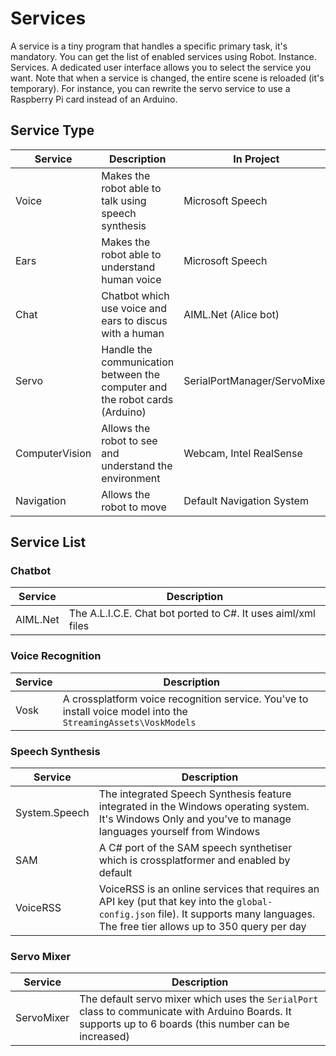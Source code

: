 # Services

A service is a tiny program that handles a specific primary task, it's mandatory. You can get the list of enabled services using Robot. Instance. Services. A dedicated user interface allows you to select the service you want. Note that when a service is changed, the entire scene is reloaded (it's temporary).
For instance, you can rewrite the servo service to use a Raspberry Pi card instead of an Arduino.

## Service Type
| Service | Description | In Project |
|---------|-------------|------------|
| Voice | Makes the robot able to talk using speech synthesis | Microsoft Speech |
| Ears | Makes the robot able to understand human voice | Microsoft Speech |
| Chat | Chatbot which use voice and ears to discus with a human | AIML.Net (Alice bot) | 
| Servo | Handle the communication between the computer and the robot cards (Arduino) | SerialPortManager/ServoMixer |
| ComputerVision | Allows the robot to see and understand the environment | Webcam, Intel RealSense |
| Navigation | Allows the robot to move | Default Navigation System |

## Service List

### Chatbot
| Service  | Description  												  |
|----------|--------------------------------------------------------------|
| AIML.Net | The A.L.I.C.E. Chat bot ported to C#. It uses aiml/xml files |

### Voice Recognition
| Service  | Description  												  |
|----------|--------------------------------------------------------------|
| Vosk     | A crossplatform voice recognition service. You've to install voice model into the `StreamingAssets\VoskModels` |

### Speech Synthesis
| Service  | Description  												  |
|----------|--------------------------------------------------------------|
| System.Speech     | The integrated Speech Synthesis feature integrated in the Windows operating system. It's Windows Only and you've to manage languages yourself from Windows |
| SAM | A C# port of the SAM speech synthetiser which is crossplatformer and enabled by default |
| VoiceRSS | VoiceRSS is an online services that requires an API key (put that key into the `global-config.json` file). It supports many languages. The free tier allows up to 350 query per day |

### Servo Mixer
| Service  | Description  												  |
|----------|--------------------------------------------------------------|
| ServoMixer | The default servo mixer which uses the `SerialPort` class to communicate with Arduino Boards. It supports up to 6 boards (this number can be increased) |